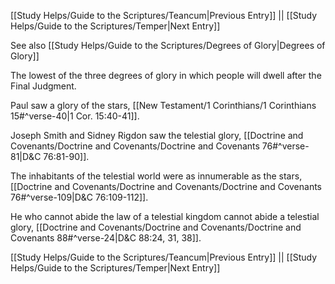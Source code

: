 [[Study Helps/Guide to the Scriptures/Teancum|Previous Entry]]  ||  [[Study Helps/Guide to the Scriptures/Temper|Next Entry]]

 See also [[Study Helps/Guide to the Scriptures/Degrees of Glory|Degrees of Glory]]

 The lowest of the three degrees of glory in which people will dwell after the Final Judgment.

 Paul saw a glory of the stars, [[New Testament/1 Corinthians/1 Corinthians 15#^verse-40|1 Cor. 15:40-41]].

 Joseph Smith and Sidney Rigdon saw the telestial glory, [[Doctrine and Covenants/Doctrine and Covenants/Doctrine and Covenants 76#^verse-81|D&C 76:81-90]].

 The inhabitants of the telestial world were as innumerable as the stars, [[Doctrine and Covenants/Doctrine and Covenants/Doctrine and Covenants 76#^verse-109|D&C 76:109-112]].

 He who cannot abide the law of a telestial kingdom cannot abide a telestial glory, [[Doctrine and Covenants/Doctrine and Covenants/Doctrine and Covenants 88#^verse-24|D&C 88:24, 31, 38]].

[[Study Helps/Guide to the Scriptures/Teancum|Previous Entry]]  ||  [[Study Helps/Guide to the Scriptures/Temper|Next Entry]]